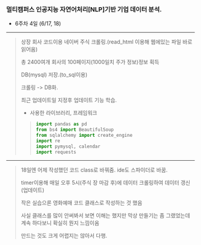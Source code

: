 ### 멀티캠퍼스 인공지능 자연어처리[NLP]기반 기업 데이터 분석.
- 6주차 4일 (6/17, 18)
---
> 상장 회사 코드이용 네이버 주식 크롤링.(read_html 이용해 웹에있는 파일 바로 읽어옴)
> 
> 총 2400여개 회사의 100페이지(1000일치 주가 정보)정보 획득
> 
> DB(mysql) 저장.(to_sql이용)
> 
> 크롤링 -> DB화.
>
> 최근 업데이트일 지정후 업데이트 기능 학습.
> - 사용한 라이브러리, 프레임워크
>> ```Python
>> import pandas as pd
>> from bs4 import BeautifulSoup
>> from sqlalchemy import create_engine
>> import re
>> import pymysql, calendar
>> import requests
>> ```
----
> 18일엔 어제 작성했던 코드 class로 바꿔줌. ide도 스파이더로 바꿈.
> 
> timer이용해 매일 오후 5시(주식 장 마감 후)에 데이터 크롤링하여 데이터 갱신(업데이트)
> 
> 작은 실습으론 영화예매 코드 클래스로 작성하는 것 했음
>
> 사실 클래스를 많이 안써봐서 보면 이해는 했지만 막상 만들기는 좀 그랬었는데 계속 하다보니 확실히 뭔지 느낌이옴
>
> 만드는 것도 크게 어렵지는 않아서 다행.
>  
